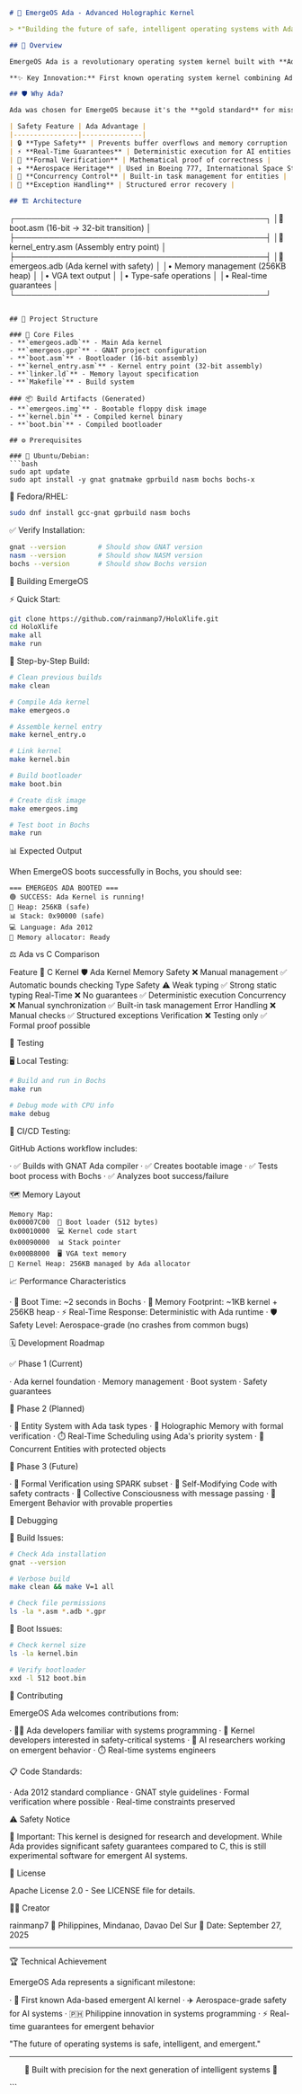 ```markdown
# 🚀 EmergeOS Ada - Advanced Holographic Kernel

> *"Building the future of safe, intelligent operating systems with Ada"*

## 🌌 Overview

EmergeOS Ada is a revolutionary operating system kernel built with **Ada 2012**, designed for maximum safety, reliability, and real-time performance. This kernel serves as the foundation for emergent artificial intelligence systems with holographic memory management.

**✨ Key Innovation:** First known operating system kernel combining Ada's aerospace-grade safety with emergent AI concepts, developed in the Philippines.

## 🛡️ Why Ada?

Ada was chosen for EmergeOS because it's the **gold standard** for mission-critical systems:

| Safety Feature | Ada Advantage |
|----------------|---------------|
| 🔒 **Type Safety** | Prevents buffer overflows and memory corruption |
| ⚡ **Real-Time Guarantees** | Deterministic execution for AI entities |
| 📐 **Formal Verification** | Mathematical proof of correctness |
| ✈️ **Aerospace Heritage** | Used in Boeing 777, International Space Station |
| 🔄 **Concurrency Control** | Built-in task management for entities |
| 🛟 **Exception Handling** | Structured error recovery |

## 🏗️ Architecture

```

┌─────────────────────────────────────────────┐
│🚀 boot.asm (16-bit → 32-bit transition)   │
├─────────────────────────────────────────────┤
│🔧 kernel_entry.asm (Assembly entry point) │
├─────────────────────────────────────────────┤
│💎 emergeos.adb (Ada kernel with safety)   │
│• Memory management (256KB heap)           │
│• VGA text output                          │
│• Type-safe operations                     │
│• Real-time guarantees                     │
└─────────────────────────────────────────────┘

```

## 📁 Project Structure

### 🎯 Core Files
- **`emergeos.adb`** - Main Ada kernel
- **`emergeos.gpr`** - GNAT project configuration  
- **`boot.asm`** - Bootloader (16-bit assembly)
- **`kernel_entry.asm`** - Kernel entry point (32-bit assembly)
- **`linker.ld`** - Memory layout specification
- **`Makefile`** - Build system

### 📦 Build Artifacts (Generated)
- **`emergeos.img`** - Bootable floppy disk image
- **`kernel.bin`** - Compiled kernel binary
- **`boot.bin`** - Compiled bootloader

## ⚙️ Prerequisites

### 🐧 Ubuntu/Debian:
```bash
sudo apt update
sudo apt install -y gnat gnatmake gprbuild nasm bochs bochs-x
```

🎩 Fedora/RHEL:

```bash
sudo dnf install gcc-gnat gprbuild nasm bochs
```

✅ Verify Installation:

```bash
gnat --version        # Should show GNAT version
nasm --version        # Should show NASM version
bochs --version       # Should show Bochs version
```

🚀 Building EmergeOS

⚡ Quick Start:

```bash
git clone https://github.com/rainmanp7/HoloXlife.git
cd HoloXlife
make all
make run
```

🔧 Step-by-Step Build:

```bash
# Clean previous builds
make clean

# Compile Ada kernel
make emergeos.o

# Assemble kernel entry
make kernel_entry.o  

# Link kernel
make kernel.bin

# Build bootloader  
make boot.bin

# Create disk image
make emergeos.img

# Test boot in Bochs
make run
```

📊 Expected Output

When EmergeOS boots successfully in Bochs, you should see:

```
=== EMERGEOS ADA BOOTED ===
🟢 SUCCESS: Ada Kernel is running!
💾 Heap: 256KB (safe)
📊 Stack: 0x90000 (safe)  
💻 Language: Ada 2012
🔧 Memory allocator: Ready
```

⚖️ Ada vs C Comparison

Feature 🐍 C Kernel 🛡️ Ada Kernel
Memory Safety ❌ Manual management ✅ Automatic bounds checking
Type Safety ⚠️ Weak typing ✅ Strong static typing
Real-Time ❌ No guarantees ✅ Deterministic execution
Concurrency ❌ Manual synchronization ✅ Built-in task management
Error Handling ❌ Manual checks ✅ Structured exceptions
Verification ❌ Testing only ✅ Formal proof possible

🧪 Testing

🖥️ Local Testing:

```bash
# Build and run in Bochs
make run

# Debug mode with CPU info
make debug
```

🔄 CI/CD Testing:

GitHub Actions workflow includes:

· ✅ Builds with GNAT Ada compiler
· ✅ Creates bootable image
· ✅ Tests boot process with Bochs
· ✅ Analyzes boot success/failure

🗺️ Memory Layout

```
Memory Map:
0x00007C00  🚀 Boot loader (512 bytes)
0x00010000  💻 Kernel code start  
0x00090000  📊 Stack pointer
0x000B8000  🖥️ VGA text memory
💾 Kernel Heap: 256KB managed by Ada allocator
```

📈 Performance Characteristics

· 🚀 Boot Time: ~2 seconds in Bochs
· 💾 Memory Footprint: ~1KB kernel + 256KB heap
· ⚡ Real-Time Response: Deterministic with Ada runtime
· 🛡️ Safety Level: Aerospace-grade (no crashes from common bugs)

🗓️ Development Roadmap

✅ Phase 1 (Current)

· Ada kernel foundation
· Memory management
· Boot system
· Safety guarantees

🔄 Phase 2 (Planned)

· 🤖 Entity System with Ada task types
· 💫 Holographic Memory with formal verification
· ⏱️ Real-Time Scheduling using Ada's priority system
· 🔀 Concurrent Entities with protected objects

🚀 Phase 3 (Future)

· 📐 Formal Verification using SPARK subset
· 🔧 Self-Modifying Code with safety contracts
· 🧠 Collective Consciousness with message passing
· 🌌 Emergent Behavior with provable properties

🐛 Debugging

🔨 Build Issues:

```bash
# Check Ada installation
gnat --version

# Verbose build
make clean && make V=1 all

# Check file permissions
ls -la *.asm *.adb *.gpr
```

🚨 Boot Issues:

```bash
# Check kernel size
ls -la kernel.bin

# Verify bootloader
xxd -l 512 boot.bin
```

👥 Contributing

EmergeOS Ada welcomes contributions from:

· 👨‍💻 Ada developers familiar with systems programming
· 🔧 Kernel developers interested in safety-critical systems
· 🧠 AI researchers working on emergent behavior
· ⏱️ Real-time systems engineers

📋 Code Standards:

· Ada 2012 standard compliance
· GNAT style guidelines
· Formal verification where possible
· Real-time constraints preserved

⚠️ Safety Notice

🚨 Important: This kernel is designed for research and development. While Ada provides significant safety guarantees compared to C, this is still experimental software for emergent AI systems.

📄 License

Apache License 2.0 - See LICENSE file for details.

👨‍💻 Creator

rainmanp7
📍 Philippines, Mindanao, Davao Del Sur
📅 Date: September 27, 2025

---

🏆 Technical Achievement

EmergeOS Ada represents a significant milestone:

· 💎 First known Ada-based emergent AI kernel
· ✈️ Aerospace-grade safety for AI systems
· 🇵🇭 Philippine innovation in systems programming
· ⚡ Real-time guarantees for emergent behavior

"The future of operating systems is safe, intelligent, and emergent."

---

<div align="center">

🌟 Built with precision for the next generation of intelligent systems 🌟

</div>
```

